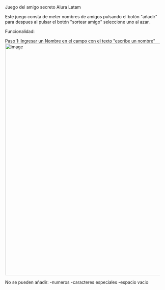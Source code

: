 Juego del amigo secreto
Alura Latam



Este juego consta de meter nombres de amigos pulsando el botón "añadir" para despues al pulsar el botón "sortear amigo" seleccione uno al azar.

Funcionalidad:

Paso 1:
Ingresar un Nombre en el campo con el texto "escribe un nombre"
<img width="1147" height="753" alt="image" src="https://github.com/user-attachments/assets/92baa86f-a58a-4746-b6fc-90cb8a270541" />



No se pueden añadir:
-numeros
-caracteres especiales
-espacio vacio
